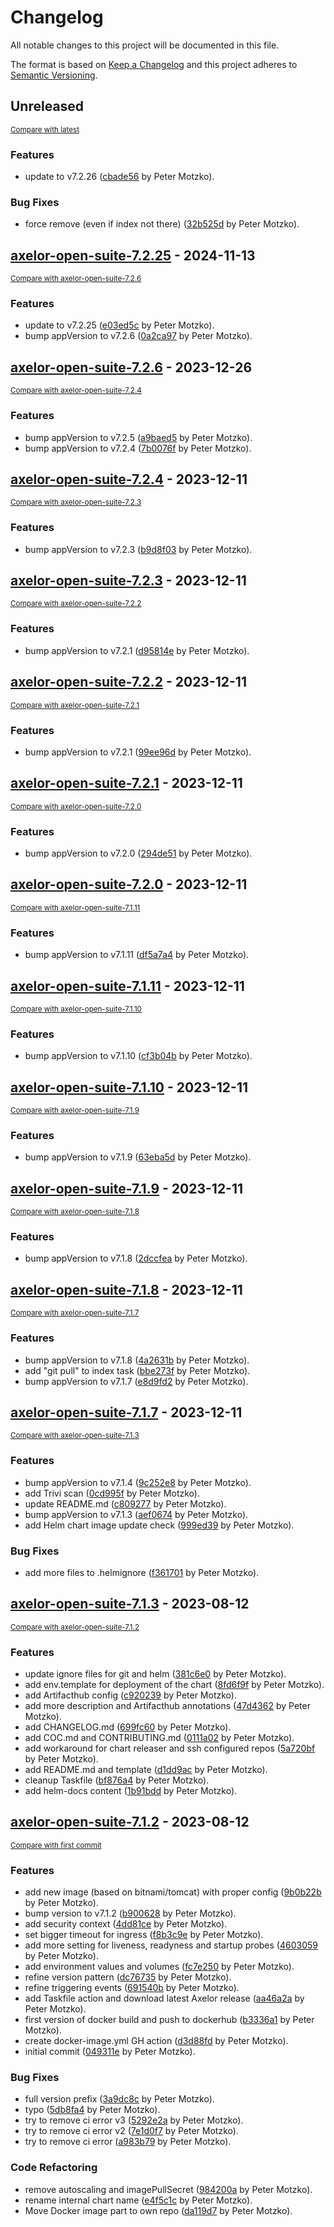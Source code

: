 # Changelog

All notable changes to this project will be documented in this file.

The format is based on [Keep a Changelog](http://keepachangelog.com/en/1.0.0/)
and this project adheres to [Semantic Versioning](http://semver.org/spec/v2.0.0.html).

<!-- insertion marker -->
## Unreleased

<small>[Compare with latest](https://github.com/pmoscode-helm/axelor-open-suite/compare/axelor-open-suite-7.2.25...HEAD)</small>

### Features

- update to v7.2.26 ([cbade56](https://github.com/pmoscode-helm/axelor-open-suite/commit/cbade56fe9174d549558f612999b8ba2307bb95e) by Peter Motzko).

### Bug Fixes

- force remove (even if index not there) ([32b525d](https://github.com/pmoscode-helm/axelor-open-suite/commit/32b525d18e8d897ef78906f01d996fd844a031da) by Peter Motzko).

<!-- insertion marker -->
## [axelor-open-suite-7.2.25](https://github.com/pmoscode-helm/axelor-open-suite/releases/tag/axelor-open-suite-7.2.25) - 2024-11-13

<small>[Compare with axelor-open-suite-7.2.6](https://github.com/pmoscode-helm/axelor-open-suite/compare/axelor-open-suite-7.2.6...axelor-open-suite-7.2.25)</small>

### Features

- update to v7.2.25 ([e03ed5c](https://github.com/pmoscode-helm/axelor-open-suite/commit/e03ed5c28c9fe90e4fcc8662594ef19ddac300a1) by Peter Motzko).
- bump appVersion to v7.2.6 ([0a2ca97](https://github.com/pmoscode-helm/axelor-open-suite/commit/0a2ca97d89448677c9c37a33d67849c3db0ca58c) by Peter Motzko).

## [axelor-open-suite-7.2.6](https://github.com/pmoscode-helm/axelor-open-suite/releases/tag/axelor-open-suite-7.2.6) - 2023-12-26

<small>[Compare with axelor-open-suite-7.2.4](https://github.com/pmoscode-helm/axelor-open-suite/compare/axelor-open-suite-7.2.4...axelor-open-suite-7.2.6)</small>

### Features

- bump appVersion to v7.2.5 ([a9baed5](https://github.com/pmoscode-helm/axelor-open-suite/commit/a9baed57c39be72e4225ee548a9e0887fce94c63) by Peter Motzko).
- bump appVersion to v7.2.4 ([7b0076f](https://github.com/pmoscode-helm/axelor-open-suite/commit/7b0076f06ca1fe08eb83dd891d30232e4bbecbc3) by Peter Motzko).

## [axelor-open-suite-7.2.4](https://github.com/pmoscode-helm/axelor-open-suite/releases/tag/axelor-open-suite-7.2.4) - 2023-12-11

<small>[Compare with axelor-open-suite-7.2.3](https://github.com/pmoscode-helm/axelor-open-suite/compare/axelor-open-suite-7.2.3...axelor-open-suite-7.2.4)</small>

### Features

- bump appVersion to v7.2.3 ([b9d8f03](https://github.com/pmoscode-helm/axelor-open-suite/commit/b9d8f0333ac6a1b43b1336a62baea23fdd01e1d2) by Peter Motzko).

## [axelor-open-suite-7.2.3](https://github.com/pmoscode-helm/axelor-open-suite/releases/tag/axelor-open-suite-7.2.3) - 2023-12-11

<small>[Compare with axelor-open-suite-7.2.2](https://github.com/pmoscode-helm/axelor-open-suite/compare/axelor-open-suite-7.2.2...axelor-open-suite-7.2.3)</small>

### Features

- bump appVersion to v7.2.1 ([d95814e](https://github.com/pmoscode-helm/axelor-open-suite/commit/d95814efcebd915dc10fd4ecab2dfac7c44518e4) by Peter Motzko).

## [axelor-open-suite-7.2.2](https://github.com/pmoscode-helm/axelor-open-suite/releases/tag/axelor-open-suite-7.2.2) - 2023-12-11

<small>[Compare with axelor-open-suite-7.2.1](https://github.com/pmoscode-helm/axelor-open-suite/compare/axelor-open-suite-7.2.1...axelor-open-suite-7.2.2)</small>

### Features

- bump appVersion to v7.2.1 ([99ee96d](https://github.com/pmoscode-helm/axelor-open-suite/commit/99ee96d9cfd93c5008a8a8fc9be8454a54ac7972) by Peter Motzko).

## [axelor-open-suite-7.2.1](https://github.com/pmoscode-helm/axelor-open-suite/releases/tag/axelor-open-suite-7.2.1) - 2023-12-11

<small>[Compare with axelor-open-suite-7.2.0](https://github.com/pmoscode-helm/axelor-open-suite/compare/axelor-open-suite-7.2.0...axelor-open-suite-7.2.1)</small>

### Features

- bump appVersion to v7.2.0 ([294de51](https://github.com/pmoscode-helm/axelor-open-suite/commit/294de518f87242a342fd99079e2401e1cd9b58ac) by Peter Motzko).

## [axelor-open-suite-7.2.0](https://github.com/pmoscode-helm/axelor-open-suite/releases/tag/axelor-open-suite-7.2.0) - 2023-12-11

<small>[Compare with axelor-open-suite-7.1.11](https://github.com/pmoscode-helm/axelor-open-suite/compare/axelor-open-suite-7.1.11...axelor-open-suite-7.2.0)</small>

### Features

- bump appVersion to v7.1.11 ([df5a7a4](https://github.com/pmoscode-helm/axelor-open-suite/commit/df5a7a46e10ee277d03a0865b3888cd4ed368fdd) by Peter Motzko).

## [axelor-open-suite-7.1.11](https://github.com/pmoscode-helm/axelor-open-suite/releases/tag/axelor-open-suite-7.1.11) - 2023-12-11

<small>[Compare with axelor-open-suite-7.1.10](https://github.com/pmoscode-helm/axelor-open-suite/compare/axelor-open-suite-7.1.10...axelor-open-suite-7.1.11)</small>

### Features

- bump appVersion to v7.1.10 ([cf3b04b](https://github.com/pmoscode-helm/axelor-open-suite/commit/cf3b04bf5bad4866a38ac2003e75d4ca63210b84) by Peter Motzko).

## [axelor-open-suite-7.1.10](https://github.com/pmoscode-helm/axelor-open-suite/releases/tag/axelor-open-suite-7.1.10) - 2023-12-11

<small>[Compare with axelor-open-suite-7.1.9](https://github.com/pmoscode-helm/axelor-open-suite/compare/axelor-open-suite-7.1.9...axelor-open-suite-7.1.10)</small>

### Features

- bump appVersion to v7.1.9 ([63eba5d](https://github.com/pmoscode-helm/axelor-open-suite/commit/63eba5d94cbc978c33073d8872b0fcef6be9642f) by Peter Motzko).

## [axelor-open-suite-7.1.9](https://github.com/pmoscode-helm/axelor-open-suite/releases/tag/axelor-open-suite-7.1.9) - 2023-12-11

<small>[Compare with axelor-open-suite-7.1.8](https://github.com/pmoscode-helm/axelor-open-suite/compare/axelor-open-suite-7.1.8...axelor-open-suite-7.1.9)</small>

### Features

- bump appVersion to v7.1.8 ([2dccfea](https://github.com/pmoscode-helm/axelor-open-suite/commit/2dccfeabba1e2713671f1a7757c19feb718099ac) by Peter Motzko).

## [axelor-open-suite-7.1.8](https://github.com/pmoscode-helm/axelor-open-suite/releases/tag/axelor-open-suite-7.1.8) - 2023-12-11

<small>[Compare with axelor-open-suite-7.1.7](https://github.com/pmoscode-helm/axelor-open-suite/compare/axelor-open-suite-7.1.7...axelor-open-suite-7.1.8)</small>

### Features

- bump appVersion to v7.1.8 ([4a2631b](https://github.com/pmoscode-helm/axelor-open-suite/commit/4a2631bcbc22e822286acee105f389d337bf55bf) by Peter Motzko).
- add "git pull" to index task ([bbe273f](https://github.com/pmoscode-helm/axelor-open-suite/commit/bbe273f22b03f0f7418ad73665a2fe1bfbfa6cc3) by Peter Motzko).
- bump appVersion to v7.1.7 ([e8d9fd2](https://github.com/pmoscode-helm/axelor-open-suite/commit/e8d9fd229c9d160f9593367fc20510442ab9855a) by Peter Motzko).

## [axelor-open-suite-7.1.7](https://github.com/pmoscode-helm/axelor-open-suite/releases/tag/axelor-open-suite-7.1.7) - 2023-12-11

<small>[Compare with axelor-open-suite-7.1.3](https://github.com/pmoscode-helm/axelor-open-suite/compare/axelor-open-suite-7.1.3...axelor-open-suite-7.1.7)</small>

### Features

- bump appVersion to v7.1.4 ([9c252e8](https://github.com/pmoscode-helm/axelor-open-suite/commit/9c252e86952e46198787c848a4809f9cb3f8ed25) by Peter Motzko).
- add Trivi scan ([0cd995f](https://github.com/pmoscode-helm/axelor-open-suite/commit/0cd995fad48fc76c171082b792fbfb68ccd5335b) by Peter Motzko).
- update README.md ([c809277](https://github.com/pmoscode-helm/axelor-open-suite/commit/c809277f08176ae0cd5c7bbf3a7d76a939562d77) by Peter Motzko).
- bump appVersion to v7.1.3 ([aef0674](https://github.com/pmoscode-helm/axelor-open-suite/commit/aef0674a3ea0e1b0d9dea73af42ea08d7ae7df7b) by Peter Motzko).
- add Helm chart image update check ([999ed39](https://github.com/pmoscode-helm/axelor-open-suite/commit/999ed394eeca57b245c5d48b4d2ae57fe6131c09) by Peter Motzko).

### Bug Fixes

- add more files to .helmignore ([f361701](https://github.com/pmoscode-helm/axelor-open-suite/commit/f361701ec427142df53a4338e06f1565252fd9cb) by Peter Motzko).

## [axelor-open-suite-7.1.3](https://github.com/pmoscode-helm/axelor-open-suite/releases/tag/axelor-open-suite-7.1.3) - 2023-08-12

<small>[Compare with axelor-open-suite-7.1.2](https://github.com/pmoscode-helm/axelor-open-suite/compare/axelor-open-suite-7.1.2...axelor-open-suite-7.1.3)</small>

### Features

- update ignore files for git and helm ([381c6e0](https://github.com/pmoscode-helm/axelor-open-suite/commit/381c6e0387525a707a4654884b723c2511cd5c32) by Peter Motzko).
- add env.template for deployment of the chart ([8fd6f9f](https://github.com/pmoscode-helm/axelor-open-suite/commit/8fd6f9f85051b6456afb4d18ac9a23f4a8d8516f) by Peter Motzko).
- add Artifacthub config ([c920239](https://github.com/pmoscode-helm/axelor-open-suite/commit/c9202397267d9535e066f714c2a2beebaa2f285c) by Peter Motzko).
- add more description and Artifacthub annotations ([47d4362](https://github.com/pmoscode-helm/axelor-open-suite/commit/47d436233263c4407d091b42815a5eb939542725) by Peter Motzko).
- add CHANGELOG.md ([699fc60](https://github.com/pmoscode-helm/axelor-open-suite/commit/699fc605335368c8b995ec2f8c5b3adb06b6c5e9) by Peter Motzko).
- add COC.md and CONTRIBUTING.md ([0111a02](https://github.com/pmoscode-helm/axelor-open-suite/commit/0111a020b454b7c5c4f3b428d03644edeb42f98b) by Peter Motzko).
- add workaround for chart releaser and ssh configured repos ([5a720bf](https://github.com/pmoscode-helm/axelor-open-suite/commit/5a720bf02d835f66b9380d2027be03982071865b) by Peter Motzko).
- add README.md and template ([d1dd9ac](https://github.com/pmoscode-helm/axelor-open-suite/commit/d1dd9aca52d3172bd4f73d6f65db3178e98df529) by Peter Motzko).
- cleanup Taskfile ([bf876a4](https://github.com/pmoscode-helm/axelor-open-suite/commit/bf876a4982f8589e53a3d5fad687434aa6335227) by Peter Motzko).
- add helm-docs content ([1b91bdd](https://github.com/pmoscode-helm/axelor-open-suite/commit/1b91bddaf4e7c90fdeb733960ff017bd755f9fb4) by Peter Motzko).

## [axelor-open-suite-7.1.2](https://github.com/pmoscode-helm/axelor-open-suite/releases/tag/axelor-open-suite-7.1.2) - 2023-08-12

<small>[Compare with first commit](https://github.com/pmoscode-helm/axelor-open-suite/compare/7880d29a961afa2c4c4f90b7de1a1b69fee69e67...axelor-open-suite-7.1.2)</small>

### Features

- add new image (based on bitnami/tomcat) with proper config ([9b0b22b](https://github.com/pmoscode-helm/axelor-open-suite/commit/9b0b22bfe6347aff8c67a79f8ed9972efbac5e37) by Peter Motzko).
- bump version to v7.1.2 ([b900628](https://github.com/pmoscode-helm/axelor-open-suite/commit/b9006286e500818545b85319f278d3d800353873) by Peter Motzko).
- add security context ([4dd81ce](https://github.com/pmoscode-helm/axelor-open-suite/commit/4dd81ce82d42ee90c81cc0d315a0dc4a04f4871c) by Peter Motzko).
- set bigger timeout for ingress ([f8b3c9e](https://github.com/pmoscode-helm/axelor-open-suite/commit/f8b3c9e0c8794659b65f2fb919e8958967c6d47d) by Peter Motzko).
- add more setting for liveness, readyness and startup probes ([4603059](https://github.com/pmoscode-helm/axelor-open-suite/commit/460305995c48681c572fb2dfd0229eb83d288d9a) by Peter Motzko).
- add environment values and volumes ([fc7e250](https://github.com/pmoscode-helm/axelor-open-suite/commit/fc7e25008161ffa8b521e4d403d7ec87abfc7837) by Peter Motzko).
- refine version pattern ([dc76735](https://github.com/pmoscode-helm/axelor-open-suite/commit/dc767353ec3248396153d30b4ccf33b1b411358f) by Peter Motzko).
- refine triggering events ([691540b](https://github.com/pmoscode-helm/axelor-open-suite/commit/691540b9a1f26c050c640f05708146f05b29bc57) by Peter Motzko).
- add Taskfile action and download latest Axelor release ([aa46a2a](https://github.com/pmoscode-helm/axelor-open-suite/commit/aa46a2aa410b4707ac6a211b8ee12575aa0ff0b5) by Peter Motzko).
- first version of docker build and push to dockerhub ([b3336a1](https://github.com/pmoscode-helm/axelor-open-suite/commit/b3336a107e720dcaa2397d4169f196fd2123dcd8) by Peter Motzko).
- create docker-image.yml GH action ([d3d88fd](https://github.com/pmoscode-helm/axelor-open-suite/commit/d3d88fd11561ec45a2db716bd54bedf85c39e449) by Peter Motzko).
- initial commit ([049311e](https://github.com/pmoscode-helm/axelor-open-suite/commit/049311eb57d42e239dd49a0bbc84298d158e3ba4) by Peter Motzko).

### Bug Fixes

- full version prefix ([3a9dc8c](https://github.com/pmoscode-helm/axelor-open-suite/commit/3a9dc8c0c3377c541b8ad7b1e742008ef6b9160f) by Peter Motzko).
- typo ([5db8fa4](https://github.com/pmoscode-helm/axelor-open-suite/commit/5db8fa4b7db9260b7bab32a26bc29e2e15ae4be6) by Peter Motzko).
- try to remove ci error v3 ([5292e2a](https://github.com/pmoscode-helm/axelor-open-suite/commit/5292e2a1f253a1b1c41daabb1a9e02def64386ef) by Peter Motzko).
- try to remove ci error v2 ([7e1d0f7](https://github.com/pmoscode-helm/axelor-open-suite/commit/7e1d0f7bced29491c476753cd2fc24bcf26de630) by Peter Motzko).
- try to remove ci error ([a983b79](https://github.com/pmoscode-helm/axelor-open-suite/commit/a983b79ab4a4cbcfab8fed5501058b06a5dd610b) by Peter Motzko).

### Code Refactoring

- remove autoscaling and imagePullSecret ([984200a](https://github.com/pmoscode-helm/axelor-open-suite/commit/984200a1b012d95155c4da0e871396caaae90f25) by Peter Motzko).
- rename internal chart name ([e4f5c1c](https://github.com/pmoscode-helm/axelor-open-suite/commit/e4f5c1cb64fb4f08f72a8cae7b0a93b547154bc5) by Peter Motzko).
- Move Docker image part to own repo ([da119d7](https://github.com/pmoscode-helm/axelor-open-suite/commit/da119d728498d758f55dac02a3340d6aa9123346) by Peter Motzko).

